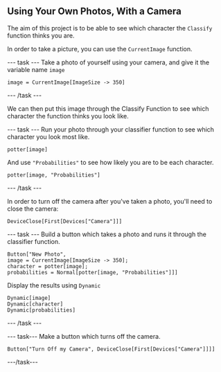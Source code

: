 ## Using Your Own Photos, With a Camera

The aim of this project is to be able to see which character the `Classify` function thinks you are.

In order to take a picture, you can use the `CurrentImage` function.

--- task ---
Take a photo of yourself using your camera, and give it the variable name `image`

```image = CurrentImage[ImageSize -> 350]```

--- /task ---

We can then put this image through the Classify Function to see which character the function thinks you look like.

--- task ---
Run your photo through your classifier function to see which character you look most like.

```potter[image]```

And use `"Probabilities"` to see how likely you are to be each character.

```potter[image, "Probabilities"]```

--- /task ---

In order to turn off the camera after you've taken a photo, you'll need to close the camera:

```DeviceClose[First[Devices["Camera"]]]```

--- task ---
Build a button which takes a photo and runs it through the classifier function.

```
Button["New Photo",
image = CurrentImage[ImageSize -> 350];
character = potter[image];
probabilities = Normal[potter[image, "Probabilities"]]]
```

Display the results using `Dynamic`
 
```
Dynamic[image]
Dynamic[character]
Dynamic[probabilities]
```
--- /task ---

--- task---
Make a button which turns off the camera.

```
Button["Turn Off my Camera", DeviceClose[First[Devices["Camera"]]]]
```
---/task---
